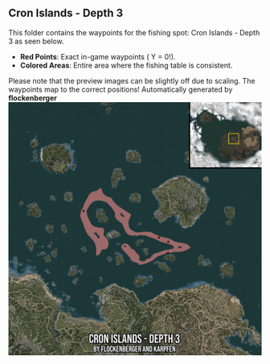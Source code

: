 ## Cron Islands - Depth 3
This folder contains the waypoints for the fishing spot: Cron Islands - Depth 3 as seen below.

- **Red Points**: Exact in-game waypoints ( Y = 0!).
- **Colored Areas**: Entire area where the fishing table is consistent.

Please note that the preview images can be slightly off due to scaling. The waypoints map to the correct positions!
Automatically generated by **flockenberger**
![preview_Cron Islands - Depth 3](./Preview.webp)